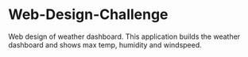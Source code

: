# Web-Design-Challenge
Web design of weather dashboard.
This application builds the weather dashboard and shows max temp, humidity and windspeed.